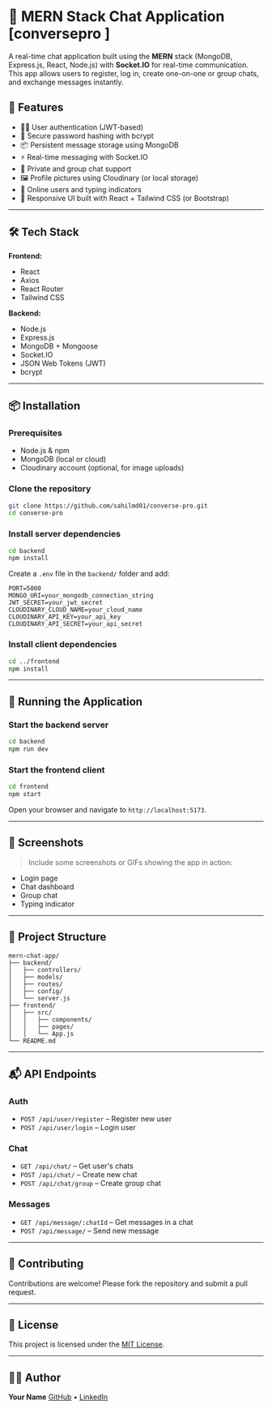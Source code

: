# 💬 MERN Stack Chat Application [conversepro ]

A real-time chat application built using the **MERN** stack (MongoDB, Express.js, React, Node.js) with **Socket.IO** for real-time communication. This app allows users to register, log in, create one-on-one or group chats, and exchange messages instantly.

## 🚀 Features

- 🧑‍💻 User authentication (JWT-based)
- 🔐 Secure password hashing with bcrypt
- 📦 Persistent message storage using MongoDB
- ⚡ Real-time messaging with Socket.IO
- 🧵 Private and group chat support
- 🖼️ Profile pictures using Cloudinary (or local storage)
- 🔔 Online users and typing indicators
- 📱 Responsive UI built with React + Tailwind CSS (or Bootstrap)

---

## 🛠️ Tech Stack

**Frontend:**
- React
- Axios
- React Router
- Tailwind CSS 

**Backend:**
- Node.js
- Express.js
- MongoDB + Mongoose
- Socket.IO
- JSON Web Tokens (JWT)
- bcrypt

---

## 📦 Installation

### Prerequisites
- Node.js & npm
- MongoDB (local or cloud)
- Cloudinary account (optional, for image uploads)

### Clone the repository

```bash
git clone https://github.com/sahilmd01/converse-pro.git
cd converse-pro
````

### Install server dependencies

```bash
cd backend
npm install
```

Create a `.env` file in the `backend/` folder and add:

```env
PORT=5000
MONGO_URI=your_mongodb_connection_string
JWT_SECRET=your_jwt_secret
CLOUDINARY_CLOUD_NAME=your_cloud_name
CLOUDINARY_API_KEY=your_api_key
CLOUDINARY_API_SECRET=your_api_secret
```

### Install client dependencies

```bash
cd ../frontend
npm install
```

---

## 🚀 Running the Application

### Start the backend server

```bash
cd backend
npm run dev
```

### Start the frontend client

```bash
cd frontend
npm start
```

Open your browser and navigate to `http://localhost:5173`.

---

## 📸 Screenshots

> Include some screenshots or GIFs showing the app in action:

* Login page
* Chat dashboard
* Group chat
* Typing indicator

---

## 📂 Project Structure

```
mern-chat-app/
├── backend/
│   ├── controllers/
│   ├── models/
│   ├── routes/
│   ├── config/
│   └── server.js
├── frontend/
│   ├── src/
│   │   ├── components/
│   │   ├── pages/
│   │   └── App.js
└── README.md
```

---

## 📬 API Endpoints

### Auth

* `POST /api/user/register` – Register new user
* `POST /api/user/login` – Login user

### Chat

* `GET /api/chat/` – Get user's chats
* `POST /api/chat/` – Create new chat
* `POST /api/chat/group` – Create group chat

### Messages

* `GET /api/message/:chatId` – Get messages in a chat
* `POST /api/message/` – Send new message

---

## 🤝 Contributing

Contributions are welcome! Please fork the repository and submit a pull request.

---

## 📃 License

This project is licensed under the [MIT License](LICENSE).

---

## 🧑‍💻 Author

**Your Name**
[GitHub](https://github.com/sahilmd01) • [LinkedIn](https://linkedin.com/in/codewithkinu)

```


